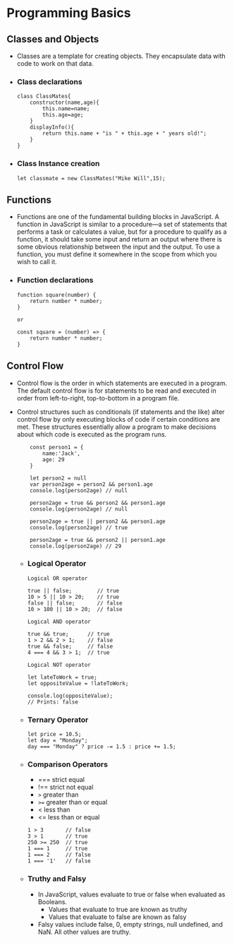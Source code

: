 # Programming Basics

## Classes and Objects

- Classes are a template for creating objects. They encapsulate data with code to work on that data.
- ### Class declarations
  ```
  class ClassMates{
      constructor(name,age){
          this.name=name;
          this.age=age;
      }
      displayInfo(){
          return this.name + "is " + this.age + " years old!";
      }
  }
  ```
- ### Class Instance creation
  ```
  let classmate = new ClassMates("Mike Will",15);
  ```

## Functions

- Functions are one of the fundamental building blocks in JavaScript. A function in JavaScript is similar to a procedure—a set of statements that performs a task or calculates a value, but for a procedure to qualify as a function, it should take some input and return an output where there is some obvious relationship between the input and the output. To use a function, you must define it somewhere in the scope from which you wish to call it.
- ### Function declarations

  ```
  function square(number) {
      return number * number;
  }

  or

  const square = (number) => {
      return number * number;
  }
  ```

## Control Flow

- Control flow is the order in which statements are executed in a program. The default control flow is for statements to be read and executed in order from left-to-right, top-to-bottom in a program file.
- Control structures such as conditionals (if statements and the like) alter control flow by only executing blocks of code if certain conditions are met. These structures essentially allow a program to make decisions about which code is executed as the program runs.

  ```
      const person1 = {
          name:'Jack',
          age: 29
      }

      let person2 = null
      var person2age = person2 && person1.age
      console.log(person2age) // null

      person2age = true && person2 && person1.age
      console.log(person2age) // null

      person2age = true || person2 && person1.age
      console.log(person2age) // true

      person2age = true && person2 || person1.age
      console.log(person2age) // 29
  ```

  - ### Logical Operator

    ```
    Logical OR operator

    true || false;        // true
    10 > 5 || 10 > 20;    // true
    false || false;       // false
    10 > 100 || 10 > 20;  // false

    Logical AND operator

    true && true;      // true
    1 > 2 && 2 > 1;    // false
    true && false;     // false
    4 === 4 && 3 > 1;  // true

    Logical NOT operator

    let lateToWork = true;
    let oppositeValue = !lateToWork;

    console.log(oppositeValue);
    // Prints: false
    ```

  - ### Ternary Operator
    ```
    let price = 10.5;
    let day = "Monday";
    day === "Monday" ? price -= 1.5 : price += 1.5;
    ```
  - ### Comparison Operators
    - === strict equal
    - !== strict not equal
    - `>` greater than
    - `>=` greater than or equal
    - < less than
    - <= less than or equal
    ```
    1 > 3       // false
    3 > 1       // true
    250 >= 250  // true
    1 === 1     // true
    1 === 2     // false
    1 === '1'   // false
    ```
  - ### Truthy and Falsy
    - In JavaScript, values evaluate to true or false when evaluated as Booleans.
      - Values that evaluate to true are known as truthy
      - Values that evaluate to false are known as falsy
    - Falsy values include false, 0, empty strings, null undefined, and NaN. All other values are truthy.
